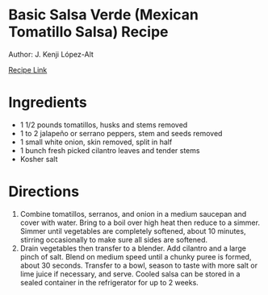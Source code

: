 # Basic Salsa Verde (Mexican Tomatillo Salsa) Recipe

Author: J. Kenji López-Alt

[Recipe Link](https://www.seriouseats.com/basic-salsa-verde-mexican-tomatillo-recipe?print)

# Ingredients
- 1 1/2 pounds tomatillos, husks and stems removed
- 1 to 2 jalapeño or serrano peppers, stem and seeds removed
- 1 small white onion, skin removed, split in half
- 1 bunch fresh picked cilantro leaves and tender stems
- Kosher salt


# Directions
1. Combine tomatillos, serranos, and onion in a medium saucepan and cover with water. Bring to a boil over high heat then reduce to a simmer. Simmer until vegetables are completely softened, about 10 minutes, stirring occasionally to make sure all sides are softened.
2. Drain vegetables then transfer to a blender. Add cilantro and a large pinch of salt. Blend on medium speed until a chunky puree is formed, about 30 seconds. Transfer to a bowl, season to taste with more salt or lime juice if necessary, and serve. Cooled salsa can be stored in a sealed container in the refrigerator for up to 2 weeks.